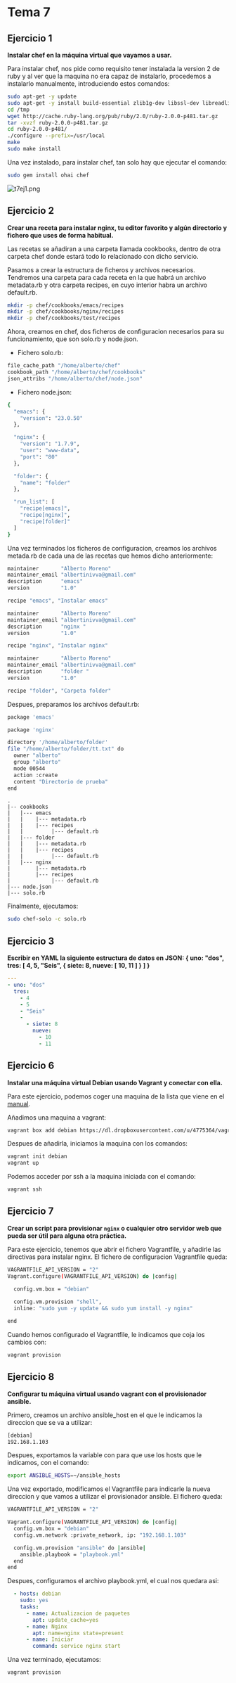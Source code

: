 
Tema 7
======

Ejercicio 1
-----------

**Instalar chef en la máquina virtual que vayamos a usar.**

Para instalar chef, nos pide como requisito tener instalada la version 2 de ruby y al ver que la maquina no era capaz de instalarlo, procedemos a instalarlo manualmente, introduciendo estos comandos:
```bash
sudo apt-get -y update
sudo apt-get -y install build-essential zlib1g-dev libssl-dev libreadline6-dev libyaml-dev
cd /tmp
wget http://cache.ruby-lang.org/pub/ruby/2.0/ruby-2.0.0-p481.tar.gz
tar -xvzf ruby-2.0.0-p481.tar.gz
cd ruby-2.0.0-p481/
./configure --prefix=/usr/local
make
sudo make install
```

Una vez instalado, para instalar chef, tan solo hay que ejecutar el comando:
```bash
sudo gem install ohai chef
```
![t7ej1.png](https://raw.githubusercontent.com/albertomoreno/iv-images/master/t7ej1.png)


Ejercicio 2
-----------

**Crear una receta para instalar nginx, tu editor favorito y algún directorio y fichero que uses de forma habitual.**

Las recetas se añadiran a una carpeta llamada cookbooks, dentro de otra carpeta chef donde estará todo lo relacionado con dicho servicio.

Pasamos a crear la estructura de ficheros y archivos necesarios. Tendremos una carpeta para cada receta en la que habrá un archivo metadata.rb y otra carpeta recipes, en cuyo interior habra un archivo default.rb.
```bash
mkdir -p chef/cookbooks/emacs/recipes
mkdir -p chef/cookbooks/nginx/recipes
mkdir -p chef/cookbooks/test/recipes
```

Ahora, creamos en chef, dos ficheros de configuracion necesarios para su funcionamiento, que son solo.rb y node.json.
- Fichero solo.rb:
```bash
file_cache_path "/home/alberto/chef"
cookbook_path "/home/alberto/chef/cookbooks"
json_attribs "/home/alberto/chef/node.json"
```

- Fichero node.json:
```bash
{
  "emacs": {
    "version": "23.0.50"
  },

  "nginx": {
    "version": "1.7.9",
    "user": "www-data",
    "port": "80"
  },

  "folder": {
    "name": "folder"
  },

  "run_list": [
    "recipe[emacs]",
    "recipe[nginx]",
    "recipe[folder]"
  ]    
}
```

Una vez terminados los ficheros de configuracion, creamos los archivos metada.rb de cada una de las recetas que hemos dicho anteriormente:
```bash
maintainer       "Alberto Moreno"
maintainer_email "albertinivva@gmail.com"
description      "emacs"
version          "1.0"

recipe "emacs", "Instalar emacs"
```

```bash
maintainer       "Alberto Moreno"
maintainer_email "albertinivva@gmail.com"
description      "nginx "
version          "1.0"

recipe "nginx", "Instalar nginx"
```

```bash
maintainer       "Alberto Moreno"
maintainer_email "albertinivva@gmail.com"
description      "folder "
version          "1.0"

recipe "folder", "Carpeta folder"
```

Despues, preparamos los archivos default.rb:
```bash
package 'emacs'
```

```bash
package 'nginx'
```

```bash
directory '/home/alberto/folder'
file "/home/alberto/folder/tt.txt" do
  owner "alberto"
  group "alberto"
  mode 00544
  action :create
  content "Directorio de prueba"
end
```

```
.
|-- cookbooks
|   |--- emacs
|   |    |--- metadata.rb
|   |    |--- recipes
|   |         |--- default.rb
|   |--- folder
|   |    |--- metadata.rb
|   |    |--- recipes
|   |         |--- default.rb
|   |--- nginx
|        |--- metadata.rb
|        |--- recipes
|             |--- default.rb
|--- node.json
|--- solo.rb
```

Finalmente, ejecutamos:
```bash
sudo chef-solo -c solo.rb
```


Ejercicio 3
-----------

**Escribir en YAML la siguiente estructura de datos en JSON: { uno: "dos",
  tres: [ 4, 5, "Seis", { siete: 8, nueve: [ 10, 11 ] } ] }**

```yaml
---
- uno: "dos"
  tres:
    - 4
    - 5
    - "Seis"
    -
      - siete: 8
        nueve: 
          - 10
          - 11
```


Ejercicio 6
-----------

**Instalar una máquina virtual Debian usando Vagrant y conectar con ella.**

Para este ejercicio, podemos coger una maquina de la lista que viene en el [manual](http://www.vagrantbox.es/).

Añadimos una maquina a vagrant:
```bash
vagrant box add debian https://dl.dropboxusercontent.com/u/4775364/vagrant/debian-6.0.9-amd64-plain-vmware.box
```

Despues de añadirla, iniciamos la maquina con los comandos:
```bash
vagrant init debian
vagrant up
```

Podemos acceder por ssh a la maquina iniciada con el comando:
```bash
vagrant ssh
```


Ejercicio 7
-----------

**Crear un script para provisionar `nginx` o cualquier otro servidor web que pueda ser útil para alguna otra práctica.**


Para este ejercicio, tenemos que abrir el fichero Vagrantfile, y añadirle las directivas para instalar nginx.
El fichero de configuracion Vagrantfile queda:
```bash
VAGRANTFILE_API_VERSION = "2"
Vagrant.configure(VAGRANTFILE_API_VERSION) do |config|

  config.vm.box = "debian"
  
  config.vm.provision "shell",
  inline: "sudo yum -y update && sudo yum install -y nginx"

end
```

Cuando hemos configurado el Vagrantfile, le indicamos que coja los cambios con:
```bash
vagrant provision
```

Ejercicio 8
-----------

**Configurar tu máquina virtual usando vagrant con el provisionador ansible.**

Primero, creamos un archivo ansible_host en el que le indicamos la direccion que se va a utilizar:
```bash
[debian]
192.168.1.103
```

Despues, exportamos la variable con para que use los hosts que le indicamos, con el comando:
```bash
export ANSIBLE_HOSTS=~/ansible_hosts
```

Una vez exportado, modificamos el Vagrantfile para indicarle la nueva direccion y que vamos a utilizar el provisionador ansible.
El fichero queda:
```bash
VAGRANTFILE_API_VERSION = "2"

Vagrant.configure(VAGRANTFILE_API_VERSION) do |config|
  config.vm.box = "debian"
  config.vm.network :private_network, ip: "192.168.1.103"

  config.vm.provision "ansible" do |ansible|
    ansible.playbook = "playbook.yml"
  end
end
```

Despues, configuramos el archivo playbook.yml, el cual nos quedara asi:
```yaml
  - hosts: debian
    sudo: yes
    tasks:
      - name: Actualizacion de paquetes
        apt: update_cache=yes
      - name: Nginx
        apt: name=nginx state=present
      - name: Iniciar
        command: service nginx start
```

Una vez terminado, ejecutamos:
```bash
vagrant provision
```




